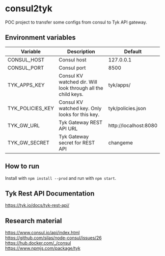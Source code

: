 # consul2tyk
POC project to transfer some configs from consul to Tyk API gateway.

## Environment variables
| Variable         | Description                                                  | Default               |
|------------------|--------------------------------------------------------------|-----------------------|
| CONSUL_HOST      | Consul host                                                  | 127.0.0.1             |
| CONSUL_PORT      | Consul port                                                  | 8500                  |
| TYK_APPS_KEY     | Consul KV watched dir. Will look through all the child keys. | tyk/apps/             |
| TYK_POLICIES_KEY | Consul KV watched key. Only looks for this key.              | tyk/policies.json     |
| TYK_GW_URL       | Tyk Gateway REST API URL                                     | http://localhost:8080 |
| TYK_GW_SECRET    | Tyk Gateway secret for REST API                              | changeme              |

## How to run
Install with `npm install --prod` and run with `npm start`.

## Tyk Rest API Documentation
https://tyk.io/docs/tyk-rest-api/

## Research material
https://www.consul.io/api/index.html  
https://github.com/silas/node-consul/issues/26  
https://hub.docker.com/_/consul  
https://www.npmjs.com/package/tyk  